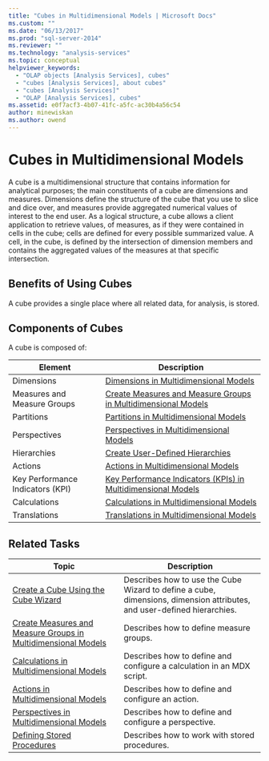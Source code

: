 ```yaml
---
title: "Cubes in Multidimensional Models | Microsoft Docs"
ms.custom: ""
ms.date: "06/13/2017"
ms.prod: "sql-server-2014"
ms.reviewer: ""
ms.technology: "analysis-services"
ms.topic: conceptual
helpviewer_keywords: 
  - "OLAP objects [Analysis Services], cubes"
  - "cubes [Analysis Services], about cubes"
  - "cubes [Analysis Services]"
  - "OLAP [Analysis Services], cubes"
ms.assetid: e0f7acf3-4b07-41fc-a5fc-ac30b4a56c54
author: minewiskan
ms.author: owend
---
```

# Cubes in Multidimensional Models
  A cube is a multidimensional structure that contains information for analytical purposes; the main constituents of a cube are dimensions and measures. Dimensions define the structure of the cube that you use to slice and dice over, and measures provide aggregated numerical values of interest to the end user. As a logical structure, a cube allows a client application to retrieve values, of measures, as if they were contained in cells in the cube; cells are defined for every possible summarized value. A cell, in the cube, is defined by the intersection of dimension members and contains the aggregated values of the measures at that specific intersection.  
  
## Benefits of Using Cubes  
 A cube provides a single place where all related data, for analysis, is stored.  
  
## Components of Cubes  
 A cube is composed of:  
  
|Element|Description|  
|-------------|-----------------|  
|Dimensions|[Dimensions in Multidimensional Models](dimensions-in-multidimensional-models.md)|  
|Measures and Measure Groups|[Create Measures and Measure Groups in Multidimensional Models](create-measures-and-measure-groups-in-multidimensional-models.md)|  
|Partitions|[Partitions in Multidimensional Models](partitions-in-multidimensional-models.md)|  
|Perspectives|[Perspectives in Multidimensional Models](perspectives-in-multidimensional-models.md)|  
|Hierarchies|[Create User-Defined Hierarchies](user-defined-hierarchies-create.md)|  
|Actions|[Actions in Multidimensional Models](actions-in-multidimensional-models.md)|  
|Key Performance Indicators (KPI)|[Key Performance Indicators &#40;KPIs&#41; in Multidimensional Models](key-performance-indicators-kpis-in-multidimensional-models.md)|  
|Calculations|[Calculations in Multidimensional Models](calculations-in-multidimensional-models.md)|  
|Translations|[Translations in Multidimensional Models](translations-in-multidimensional-models-analysis-services.md)|  
  
## Related Tasks  
  
|Topic|Description|  
|-----------|-----------------|  
|[Create a Cube Using the Cube Wizard](create-a-cube-using-the-cube-wizard.md)|Describes how to use the Cube Wizard to define a cube, dimensions, dimension attributes, and user-defined hierarchies.|  
|[Create Measures and Measure Groups in Multidimensional Models](create-measures-and-measure-groups-in-multidimensional-models.md)|Describes how to define measure groups.|  
|[Calculations in Multidimensional Models](calculations-in-multidimensional-models.md)|Describes how to define and configure a calculation in an MDX script.|  
|[Actions in Multidimensional Models](actions-in-multidimensional-models.md)|Describes how to define and configure an action.|  
|[Perspectives in Multidimensional Models](perspectives-in-multidimensional-models.md)|Describes how to define and configure a perspective.|  
|[Defining Stored Procedures](../multidimensional-models-extending-olap-stored-procedures/defining-stored-procedures.md)|Describes how to work with stored procedures.|  
  
  
